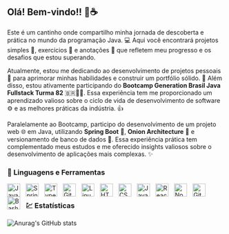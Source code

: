 ## Olá! Bem-vindo!! 👋☕

Este é um cantinho onde compartilho minha jornada de descoberta e prática no mundo da programação Java. 💻 Aqui você encontrará projetos simples 🧩, exercícios 💪 e anotações 📝 que refletem meu progresso e os desafios que estou superando.

Atualmente, estou me dedicando ao desenvolvimento de projetos pessoais 🚀 para aprimorar minhas habilidades e construir um portfólio sólido. 💼 Além disso, estou ativamente participando do **Bootcamp Generation Brasil Java Fullstack Turma 82** 🇧🇷👨‍💻. Essa experiência tem me proporcionado um aprendizado valioso sobre o ciclo de vida de desenvolvimento de software ⚙️ e as melhores práticas da indústria. 👍

Paralelamente ao Bootcamp, participo do desenvolvimento de um projeto web 🌐 em Java, utilizando **Spring Boot** 🌱, **Onion Architecture** 🧅 e versionamento de banco de dados 💾. Essa experiência prática tem complementado meus estudos e me oferecido insights valiosos sobre o desenvolvimento de aplicações mais complexas. ✨

### 🧰 Linguagens e Ferramentas

<img align="left" alt="Java" width="30px" style="padding-right:10px;" src="https://cdn.jsdelivr.net/gh/devicons/devicon/icons/java/java-original.svg"/>
<img align="left" alt="Spring" width="30px" style="padding-right:10px;" src="https://cdn.jsdelivr.net/gh/devicons/devicon/icons/spring/spring-original.svg" />
<img align="left" alt="TypeScript" width="30px" style="padding-right:10px;" src="https://cdn.jsdelivr.net/gh/devicons/devicon/icons/typescript/typescript-plain.svg" />
<img align="left" alt="Git" width="30px" style="padding-right:10px;" src="https://cdn.jsdelivr.net/gh/devicons/devicon/icons/git/git-original.svg" />
<img align="left" alt="Linux" width="30px" style="padding-right:10px;" src="https://cdn.jsdelivr.net/gh/devicons/devicon/icons/linux/linux-original.svg" />
<img align="left" alt="HTML" width="30px" style="padding-right:10px;" src="https://cdn.jsdelivr.net/gh/devicons/devicon/icons/html5/html5-plain.svg" />
<img align="left" alt="CSS" width="30px" style="padding-right:10px;" src="https://cdn.jsdelivr.net/gh/devicons/devicon/icons/css3/css3-plain.svg" />
<img align="left" alt="JavaScript" width="30px" style="padding-right:10px;" src="https://cdn.jsdelivr.net/gh/devicons/devicon/icons/javascript/javascript-plain.svg" />
<img align="left" alt="React" width="30px" style="padding-right:10px;" src="https://cdn.jsdelivr.net/gh/devicons/devicon/icons/react/react-original.svg" />
<img align="left" alt="NodeJS" width="30px" style="padding-right:10px;" src="https://cdn.jsdelivr.net/gh/devicons/devicon/icons/nodejs/nodejs-original.svg" />
<img align="left" alt="GitHub" width="30px" style="padding-right:10px;" src="https://cdn.jsdelivr.net/gh/devicons/devicon/icons/github/github-original.svg" />
<img align="left" alt="Bash" width="30px" style="padding-right:10px;" src="https://cdn.jsdelivr.net/gh/devicons/devicon/icons/bash/bash-original.svg" />
<br />

### :chart: Estatísticas 

![Anurag's GitHub stats](https://github-readme-stats.vercel.app/api?username=fabriciovics&show_icons=true&theme=tokyonight)
